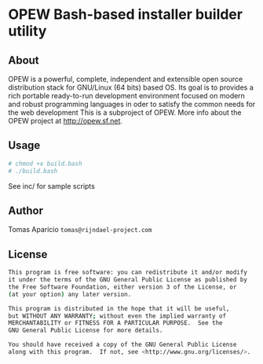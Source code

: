# OPEW Bash-based installer builder utility

## About

OPEW is a powerful, complete, independent and extensible open source distribution stack for GNU/Linux (64 bits) based OS. 
Its goal is to provides a rich portable ready-to-run development environment focused on modern and robust programming languages in oder to satisfy the common needs for the web development
This is a subproject of OPEW. More info about the OPEW project at <http://opew.sf.net>.

## Usage

```bash
# chmod +x build.bash
# ./build.bash
```

See inc/ for sample scripts

## Author

Tomas Aparicio `tomas@rijndael-project.com`

## License

```bash
This program is free software: you can redistribute it and/or modify
it under the terms of the GNU General Public License as published by
the Free Software Foundation, either version 3 of the License, or
(at your option) any later version.

This program is distributed in the hope that it will be useful,
but WITHOUT ANY WARRANTY; without even the implied warranty of
MERCHANTABILITY or FITNESS FOR A PARTICULAR PURPOSE.  See the
GNU General Public License for more details.

You should have received a copy of the GNU General Public License
along with this program.  If not, see <http://www.gnu.org/licenses/>.
```
